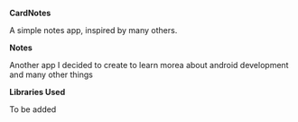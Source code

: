**CardNotes**

A simple notes app, inspired by many others.

**Notes**

Another app I decided to create to learn morea about android development and many other things

**Libraries Used**

To be added

